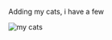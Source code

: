 Adding my cats, i have a few

![my cats](http://l450v.alamy.com/450v/ahwmaa/pile-of-discarded-telecommunication-cables-to-be-recycled-ahwmaa.jpg)
